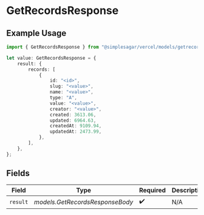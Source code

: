 # GetRecordsResponse

## Example Usage

```typescript
import { GetRecordsResponse } from "@simplesagar/vercel/models/getrecordsop.js";

let value: GetRecordsResponse = {
    result: {
        records: [
            {
                id: "<id>",
                slug: "<value>",
                name: "<value>",
                type: "A",
                value: "<value>",
                creator: "<value>",
                created: 3613.06,
                updated: 6964.63,
                createdAt: 9109.94,
                updatedAt: 2473.99,
            },
        ],
    },
};
```

## Fields

| Field                           | Type                            | Required                        | Description                     |
| ------------------------------- | ------------------------------- | ------------------------------- | ------------------------------- |
| `result`                        | *models.GetRecordsResponseBody* | :heavy_check_mark:              | N/A                             |